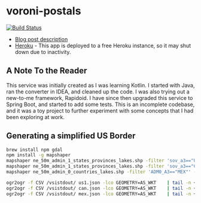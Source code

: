# voroni-postals

[![Build Status](https://travis-ci.org/danwatt/voroni-postals.svg?branch=master)](https://travis-ci.org/danwatt/voroni-postals)

* [Blog post description](https://www.danwatt.org/2016/06/postal-code-voroni-diagram/)
* [Heroku](http://voroni-postals.herokuapp.com/postals.html) - This app is deployed to a free Heroku instance, so it may shut down due to inactivity. 

## A Note To the Reader

This service was initially created as I was learning Kotlin. I started with Java, ran the converter in IDEA, and cleaned up the code. I was also trying out a new-to-me framework, Rapidoid. I have since then upgraded this service to Spring Boot, and started to add some tests. This is an incomplete codebase, and it was a toy project to further experiment with some concepts that I had been exploring at work.

## Generating a simplified US Border

``` bash
brew install npm gdal
npm install -g mapshaper
mapshaper ne_50m_admin_1_states_provinces_lakes.shp -filter 'sov_a3=="US1"' -dissolve2 -o us1.json
mapshaper ne_50m_admin_1_states_provinces_lakes.shp -filter 'sov_a3=="CAN"' -dissolve2 -o can.json
mapshaper ne_50m_admin_0_countries_lakes.shp -filter 'ADM0_A3=="MEX"' -dissolve2 -o mex.json

ogr2ogr -f CSV /vsistdout/ us1.json -lco GEOMETRY=AS_WKT    | tail -n +2 | sed 's/)"//g' | sed 's/"GEOMETRYCOLLECTION (//g' > us1.wkt
ogr2ogr -f CSV /vsistdout/ can.json -lco GEOMETRY=AS_WKT    | tail -n +2 | sed 's/)"//g' | sed 's/"GEOMETRYCOLLECTION (//g' > can.wkt
ogr2ogr -f CSV /vsistdout/ mex.json -lco GEOMETRY=AS_WKT    | tail -n +2 | sed 's/)"//g' | sed 's/"GEOMETRYCOLLECTION (//g' > mex.wkt
```
